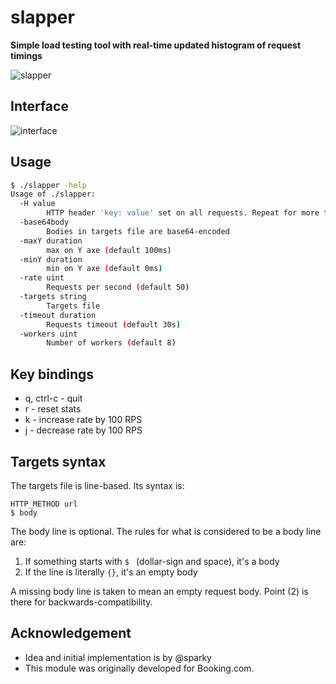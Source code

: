 # slapper

__Simple load testing tool with real-time updated histogram of request timings__

![slapper](https://raw.githubusercontent.com/ikruglov/slapper/master/img/example.gif)

## Interface

![interface](https://raw.githubusercontent.com/ikruglov/slapper/master/img/interface.png)

## Usage
```bash
$ ./slapper -help
Usage of ./slapper:
  -H value
    	HTTP header 'key: value' set on all requests. Repeat for more than one header.
  -base64body
    	Bodies in targets file are base64-encoded
  -maxY duration
    	max on Y axe (default 100ms)
  -minY duration
    	min on Y axe (default 0ms)
  -rate uint
    	Requests per second (default 50)
  -targets string
    	Targets file
  -timeout duration
    	Requests timeout (default 30s)
  -workers uint
    	Number of workers (default 8)

```

## Key bindings
* q, ctrl-c - quit
* r - reset stats
* k - increase rate by 100 RPS
* j - decrease rate by 100 RPS

## Targets syntax

The targets file is line-based. Its syntax is:

	HTTP_METHOD url
	$ body

The body line is optional. The rules for what is considered to be a body
line are:

1. If something starts with `$ ` (dollar-sign and space), it's a body
2. If the line is literally `{}`, it's an empty body

A missing body line is taken to mean an empty request body. Point (2) is there
for backwards-compatibility.

## Acknowledgement
* Idea and initial implementation is by @sparky
* This module was originally developed for Booking.com.
